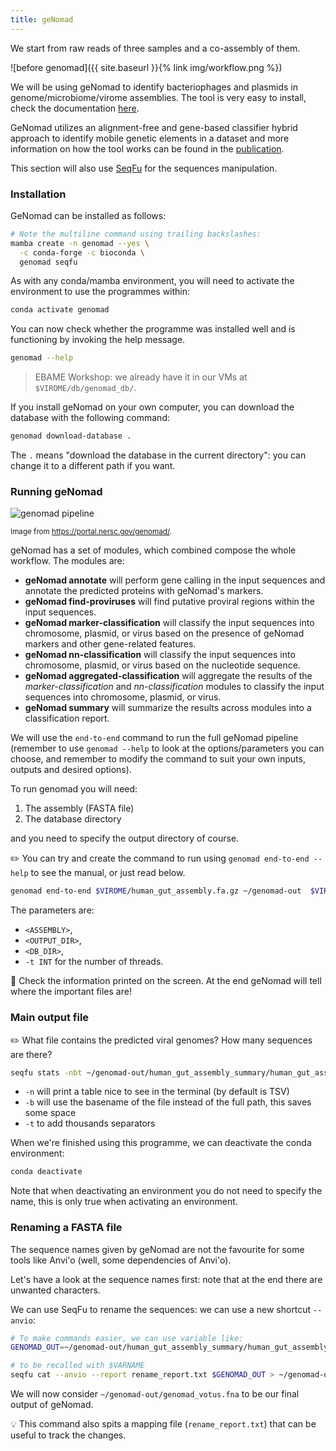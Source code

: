 ```yaml
---
title: geNomad
---
```


We start from raw reads of three samples and a co-assembly of them.

![before genomad]({{ site.baseurl }}{% link img/workflow.png %})

We will be using geNomad to identify bacteriophages and plasmids in genome/microbiome/virome assemblies. 
The tool is very easy to install, check the documentation [here](https://portal.nersc.gov/genomad/installation.html).

GeNomad utilizes an alignment-free and gene-based classifier hybrid approach to identify mobile genetic elements in a dataset and more information on how the tool works can be found in the [publication](https://www.nature.com/articles/s41587-023-01953-y).


This section will also use [SeqFu](https://telatin.github.io/seqfu2/) for the sequences manipulation.

### Installation

GeNomad can be installed as follows:

```bash
# Note the multiline command using trailing backslashes:
mamba create -n genomad --yes \
  -c conda-forge -c bioconda \
  genomad seqfu
```

As with any conda/mamba environment, you will need to activate the environment to use the programmes within: 

```bash
conda activate genomad
```

You can now check whether the programme was installed well and is functioning by invoking the help message.

```bash
genomad --help
```



> EBAME Workshop: we already have it in our VMs at `$VIROME/db/genomad_db/`.

If you install geNomad on your own computer, you can download the database with the following command:

```bash
genomad download-database .
```

The `.` means "download the database in the current directory": you can change it to a different path if you want.


### Running geNomad

![genomad pipeline](https://portal.nersc.gov/genomad/_images/pipeline_overview.svg)

<sup>Image from <h href="https://portal.nersc.gov/genomad/">https://portal.nersc.gov/genomad/</a>.</sup>

geNomad has a set of modules, which combined compose the whole workflow. The modules are:

* **geNomad annotate** will perform gene calling in the input sequences and annotate the predicted proteins with geNomad's markers.
* **geNomad find-proviruses** will find putative proviral regions within the input sequences.
* **geNomad marker-classification** will classify the input sequences into chromosome, plasmid, or virus based on the presence of geNomad markers and other gene-related features. 
* **geNomad nn-classification** will classify the input sequences into chromosome, plasmid, or virus based on the nucleotide sequence.
* **geNomad aggregated-classification** will aggregate the results of the *marker-classification* and *nn-classification* modules to classify the input sequences into chromosome, plasmid, or virus. 
* **geNomad summary** will summarize the results across modules into a classification report.

We will use the `end-to-end` command to run the full geNomad pipeline
(remember to use `genomad --help` to look at the options/parameters you can choose,
and remember to modify the command to suit your own inputs, outputs and desired options).

To run genomad you will need:

1. The assembly (FASTA file)
2. The database directory

and you need to specify the output directory of course. 

:pencil2: You can try and create the command to run using `genomad end-to-end --help` to see the manual, or just read below.

```bash
genomad end-to-end $VIROME/human_gut_assembly.fa.gz ~/genomad-out  $VIROME/genomad_db/ -t 8
```

The parameters are:
* `<ASSEMBLY>`, 
* `<OUTPUT_DIR>`, 
* `<DB_DIR>`, 
* `-t INT` for the number of threads.


:eyes: Check the information printed on the screen. At the end geNomad will tell where the important files are!


### Main output file

:pencil2: What file contains the predicted viral genomes? How many sequences are there?


```bash
seqfu stats -nbt ~/genomad-out/human_gut_assembly_summary/human_gut_assembly_virus.fna
```

* `-n` will print a table nice to see in the terminal (by default is TSV)
* `-b` will use the basename of the file instead of the full path, this saves some space
* `-t` to add thousands separators



When we're finished using this programme, we can deactivate the conda environment:

```bash
conda deactivate
```

Note that when deactivating an environment you do not need to specify the name, this is only true when activating an environment.

### Renaming a FASTA file

The sequence names given by geNomad are not the favourite for some tools like Anvi'o (well, some dependencies of Anvi'o).

Let's have a look at the sequence names first: note that at the end there are unwanted characters.


We can use SeqFu to rename the sequences: we can use a new shortcut `--anvio`:

```bash
# To make commands easier, we can use variable like:
GENOMAD_OUT=~/genomad-out/human_gut_assembly_summary/human_gut_assembly_virus.fna 

# to be recalled with $VARNAME
seqfu cat --anvio --report rename_report.txt $GENOMAD_OUT > ~/genomad-out/genomad_votus.fna
```

We will now consider `~/genomad-out/genomad_votus.fna` to be our final output of geNomad.

:bulb: This command also spits a mapping file (`rename_report.txt`) that can be useful to track the changes.


